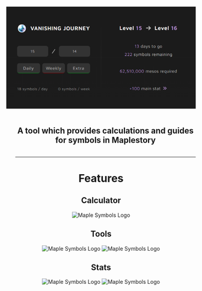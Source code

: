 <p align="center">
  <img src="/public/main/calculator.png" alt="Maple Symbols Logo"/>
</p>

<div id="user-content-toc">
  <ul>
    <summary align="center"><h2 style="display: inline-block;" >A tool which provides calculations and guides for symbols in Maplestory</h1></summary>
    <hr></hr>
  </ul>
</div>

<h1 align="center">Features</h1>


<h2 align="center">Calculator</h2>
<p align="center">
  <img src="https://github.com/Hyporos/maple-symbols/assets/59734777/14751590-b9af-40b6-bfe7-b1465b1fc06e" alt="Maple Symbols Logo"/>
</p>
<h2 align="center">Tools</h2>

<p align="center">
  <img src="https://github.com/Hyporos/maple-symbols/assets/59734777/123c87d1-2790-4f37-992c-7c3df3cf7c2d" alt="Maple Symbols Logo"/>
  <img src="https://github.com/Hyporos/maple-symbols/assets/59734777/a0576e1b-0c4b-4904-8dc9-3d5353fd1034" alt="Maple Symbols Logo"/>
</p>

<h2 align="center">Stats</h2>

<p align="center">
  <img src="https://github.com/Hyporos/maple-symbols/assets/59734777/e08549f8-ad49-4591-ab45-b586a403be35" alt="Maple Symbols Logo"/>
  <img src="https://github.com/Hyporos/maple-symbols/assets/59734777/290a5231-7fe6-442c-aac1-f679f3cf1afa" alt="Maple Symbols Logo"/>
</p>

